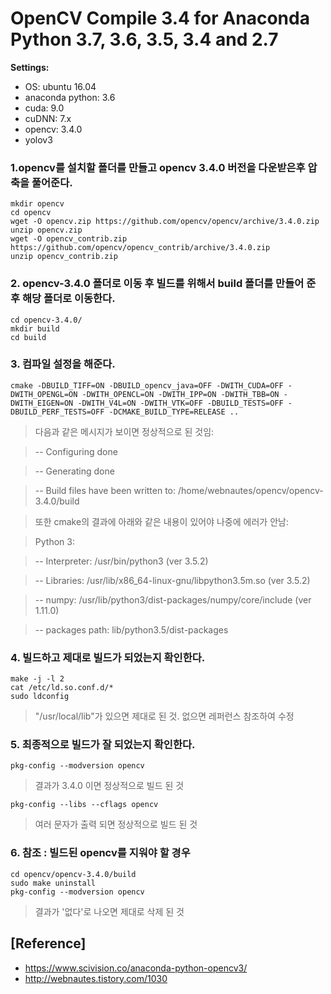 # OpenCV Compile 3.4 for Anaconda Python 3.7, 3.6, 3.5, 3.4 and 2.7

**Settings:**
- OS: ubuntu 16.04
- anaconda python: 3.6
- cuda: 9.0
- cuDNN: 7.x
- opencv: 3.4.0
- yolov3


### 1.opencv를 설치할 폴더를 만들고 opencv 3.4.0 버전을 다운받은후 압축을 풀어준다.
~~~
mkdir opencv
cd opencv
wget -O opencv.zip https://github.com/opencv/opencv/archive/3.4.0.zip
unzip opencv.zip
wget -O opencv_contrib.zip https://github.com/opencv/opencv_contrib/archive/3.4.0.zip
unzip opencv_contrib.zip
~~~


### 2. opencv-3.4.0 폴더로 이동 후 빌드를 위해서 build 폴더를 만들어 준 후 해당 폴더로 이동한다.
~~~
cd opencv-3.4.0/
mkdir build
cd build
~~~


### 3. 컴파일 설정을 해준다.
~~~
cmake -DBUILD_TIFF=ON -DBUILD_opencv_java=OFF -DWITH_CUDA=OFF -DWITH_OPENGL=ON -DWITH_OPENCL=ON -DWITH_IPP=ON -DWITH_TBB=ON -DWITH_EIGEN=ON -DWITH_V4L=ON -DWITH_VTK=OFF -DBUILD_TESTS=OFF -DBUILD_PERF_TESTS=OFF -DCMAKE_BUILD_TYPE=RELEASE ..
~~~

> 다음과 같은 메시지가 보이면 정상적으로 된 것임:

> -- Configuring done

> -- Generating done

> -- Build files have been written to: /home/webnautes/opencv/opencv-3.4.0/build


> 또한 cmake의 결과에 아래와 같은 내용이 있어야 나중에 에러가 안남:

> Python 3:

> --     Interpreter:                 /usr/bin/python3 (ver 3.5.2)

> --     Libraries:                   /usr/lib/x86_64-linux-gnu/libpython3.5m.so (ver 3.5.2)

> --     numpy:                       /usr/lib/python3/dist-packages/numpy/core/include (ver 1.11.0)

> --     packages path:               lib/python3.5/dist-packages


### 4. 빌드하고 제대로 빌드가 되었는지 확인한다.
~~~
make -j -l 2
cat /etc/ld.so.conf.d/*
sudo ldconfig
~~~
> "/usr/local/lib"가 있으면 제대로 된 것. 없으면 레퍼런스 참조하여 수정


### 5. 최종적으로 빌드가 잘 되었는지 확인한다.
~~~
pkg-config --modversion opencv
~~~

> 결과가 3.4.0 이면 정상적으로 빌드 된 것

~~~
pkg-config --libs --cflags opencv
~~~
> 여러 문자가 출력 되면 정상적으로 빌드 된 것

	
### 6. 참조 : 빌드된 opencv를 지워야 할 경우
~~~
cd opencv/opencv-3.4.0/build
sudo make uninstall
pkg-config --modversion opencv
~~~

> 결과가 '없다'로 나오면 제대로 삭제 된 것

## [Reference]
- https://www.scivision.co/anaconda-python-opencv3/
- http://webnautes.tistory.com/1030





